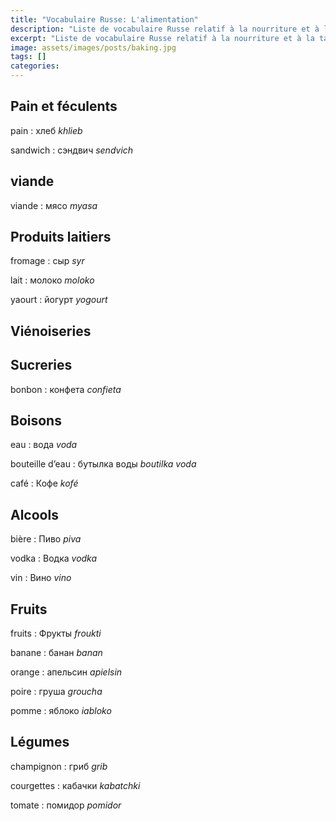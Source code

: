 ```yaml
---
title: "Vocabulaire Russe: L'alimentation"
description: "Liste de vocabulaire Russe relatif à la nourriture et à la table."
excerpt: "Liste de vocabulaire Russe relatif à la nourriture et à la table."
image: assets/images/posts/baking.jpg
tags: []
categories:
---
```


## Pain et féculents

pain
: хлеб
*khlieb*

sandwich
: сэндвич
*sendvich*


## viande

viande
: мясо
*myasa*


## Produits laitiers

fromage
: сыр
*syr*

lait
: молоко
*moloko*

yaourt
: йогурт
*yogourt*


## Viénoiseries



## Sucreries

bonbon
: конфета
*confieta*


## Boisons

eau
: вода
*voda*

bouteille d’eau
: бутылка воды
*boutilka voda*

café
: Кофе
*kofé*


## Alcools

bière
: Пиво
*piva*

vodka
: Водкa
*vodka*

vin
: Вино
*vino*


## Fruits

fruits
: Фрукты
*froukti*

banane
: банан
*banan*

orange
: апельсин
*apielsin*

poire
: грyша
*groucha*

pomme
: яблоко
*iabloko*


## Légumes

champignon
: гриб
*grib*

courgettes
: кабачки
*kabatchki*

tomate
: пoмидор
*pomidor*
